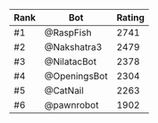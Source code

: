 Rank|Bot|Rating
---|---|---
#1|@RaspFish|2741
#2|@Nakshatra3|2479
#3|@NilatacBot|2378
#4|@OpeningsBot|2304
#5|@CatNail|2263
#6|@pawnrobot|1902

